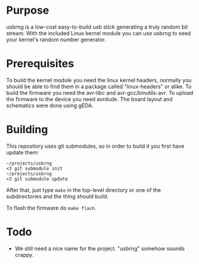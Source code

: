 
Purpose
=======
usbrng is a low-cost easy-to-build usb stick generating a truly random bit stream. With the included Linux kernel module you can use usbrng to seed your kernel's random number generator.

Prerequisites
=============
To build the kernel module you need the linux kernel headers, normally you should be able to find them in a package called "linux-headers" or alike.
To build the firmware you need the avr-libc and avr-gcc/binutils-avr. To upload the firmware to the device you need avrdude.
The board layout and schematics were done using gEDA.

Building
========
This repository uses git submodules, so in order to build it you first have update them:
```
~/projects/usbrng
<3 git submodule init
~/projects/usbrng
<3 git submodule update
```
After that, just type ```make``` in the top-level directory or one of the subdirectories and the thing should build.

To flash the firmware do ```make flash```.

Todo
====
 * We still need a nice name for the project. "usbrng" somehow sounds crappy.

